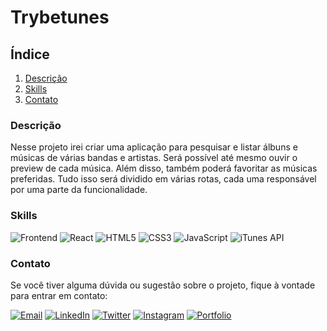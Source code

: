 # Trybetunes

## Índice

1. [Descrição](#descrição)
2. [Skills](#skills)
3. [Contato](#contato)

### Descrição

Nesse projeto irei criar uma aplicação para pesquisar e listar álbuns e músicas de várias bandas e artistas. Será possível até mesmo ouvir o preview de cada música. Além disso, também poderá favoritar as músicas preferidas. Tudo isso será dividido em várias rotas, cada uma responsável por uma parte da funcionalidade.


### Skills

![Frontend](https://img.shields.io/badge/Frontend-333333?style=for-the-badge) ![React](https://img.shields.io/badge/React-61DAFB?style=for-the-badge&logo=react&logoColor=black) ![HTML5](https://img.shields.io/badge/HTML5-E34F26?style=for-the-badge&logo=html5&logoColor=white) ![CSS3](https://img.shields.io/badge/CSS3-1572B6?style=for-the-badge&logo=css3&logoColor=white) ![JavaScript](https://img.shields.io/badge/JavaScript-F7DF1E?style=for-the-badge&logo=javascript&logoColor=black) ![iTunes API](https://img.shields.io/badge/iTunes_API-000000?style=for-the-badge&logo=apple&logoColor=white)


### Contato

Se você tiver alguma dúvida ou sugestão sobre o projeto, fique à vontade para entrar em contato:

[![Email](https://img.shields.io/badge/Email-D14836?style=for-the-badge&logo=gmail&logoColor=white)](mailto:righigordev@gmail.com)
[![LinkedIn](https://img.shields.io/badge/LinkedIn-0077B5?style=for-the-badge&logo=linkedin&logoColor=white)](https://www.linkedin.com/in/igor-righi/) [![Twitter](https://img.shields.io/badge/Twitter-1DA1F2?style=for-the-badge&logo=twitter&logoColor=white)](https://twitter.com/righigor) [![Instagram](https://img.shields.io/badge/Instagram-E4405F?style=for-the-badge&logo=instagram&logoColor=white)](https://www.instagram.com/righigor/) [![Portfolio](https://img.shields.io/badge/Portfolio-9cf?style=for-the-badge&logo=appveyor&logoColor=white)](https://righigordev.netlify.app/)
